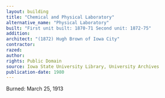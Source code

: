 ```yaml
---
layout: building
title: "Chemical and Physical Laboratory"
alternative_name: "Physical Laboratory"
built: "First unit built: 1870-71 Second unit: 1872-75"
addition:
architect: "(1872) Hugh Brown of Iowa City"
contractor: 
razed: 
author:
rights: Public Domain
source: Iowa State University Library, University Archives
publication-date: 1980 
---
```


Burned: March 25, 1913